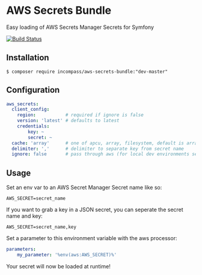 # AWS Secrets Bundle

Easy loading of AWS Secrets Manager Secrets for Symfony

[![Build Status](https://travis-ci.org/incompass/aws-secrets-bundle.svg?branch=master)](https://travis-ci.org/incompass/aws-secrets-bundle)

## Installation

    $ composer require incompass/aws-secrets-bundle:"dev-master"

## Configuration

```yaml
aws_secrets:
  client_config:
    region:           # required if ignore is false
    version: 'latest' # defaults to latest
    credentials: 
        key: ~
        secret: ~
  cache: 'array'      # one of apcu, array, filesystem, default is array
  delimiter: ','      # delimiter to separate key from secret name
  ignore: false       # pass through aws (for local dev environments set to true)
```

## Usage

Set an env var to an AWS Secret Manager Secret name like so:

    AWS_SECRET=secret_name

If you want to grab a key in a JSON secret, you can seperate the secret name and key:

    AWS_SECRET=secret_name,key
    
Set a parameter to this environment variable with the aws processor:

```yaml
parameters:
    my_parameter: '%env(aws:AWS_SECRET)%'
```

Your secret will now be loaded at runtime!
